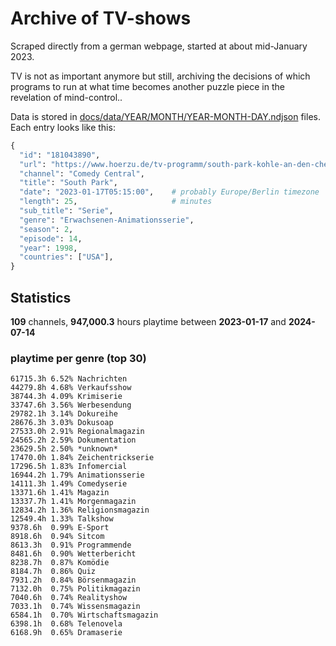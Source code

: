 # Archive of TV-shows

Scraped directly from a german webpage, started at about mid-January 2023.

TV is not as important anymore but still, archiving the decisions of which programs to run at what time
becomes another puzzle piece in the revelation of mind-control.. 

Data is stored in [docs/data/YEAR/MONTH/YEAR-MONTH-DAY.ndjson](docs/data/) files. 
Each entry looks like this:

```python
{
  "id": "181043890", 
  "url": "https://www.hoerzu.de/tv-programm/south-park-kohle-an-den-chefkoch/bid_181043890/", 
  "channel": "Comedy Central", 
  "title": "South Park", 
  "date": "2023-01-17T05:15:00",    # probably Europe/Berlin timezone 
  "length": 25,                     # minutes 
  "sub_title": "Serie", 
  "genre": "Erwachsenen-Animationsserie", 
  "season": 2, 
  "episode": 14, 
  "year": 1998, 
  "countries": ["USA"],
}
```

## Statistics

**109** channels, **947,000.3** hours playtime between **2023-01-17** and **2024-07-14**


### playtime per genre (top 30)

    61715.3h 6.52% Nachrichten
    44279.8h 4.68% Verkaufsshow
    38744.3h 4.09% Krimiserie
    33747.6h 3.56% Werbesendung
    29782.1h 3.14% Dokureihe
    28676.3h 3.03% Dokusoap
    27533.0h 2.91% Regionalmagazin
    24565.2h 2.59% Dokumentation
    23629.5h 2.50% *unknown*
    17470.0h 1.84% Zeichentrickserie
    17296.5h 1.83% Infomercial
    16944.2h 1.79% Animationsserie
    14111.3h 1.49% Comedyserie
    13371.6h 1.41% Magazin
    13337.7h 1.41% Morgenmagazin
    12834.2h 1.36% Religionsmagazin
    12549.4h 1.33% Talkshow
    9378.6h  0.99% E-Sport
    8918.6h  0.94% Sitcom
    8613.3h  0.91% Programmende
    8481.6h  0.90% Wetterbericht
    8238.7h  0.87% Komödie
    8184.7h  0.86% Quiz
    7931.2h  0.84% Börsenmagazin
    7132.0h  0.75% Politikmagazin
    7040.6h  0.74% Realityshow
    7033.1h  0.74% Wissensmagazin
    6584.1h  0.70% Wirtschaftsmagazin
    6398.1h  0.68% Telenovela
    6168.9h  0.65% Dramaserie
